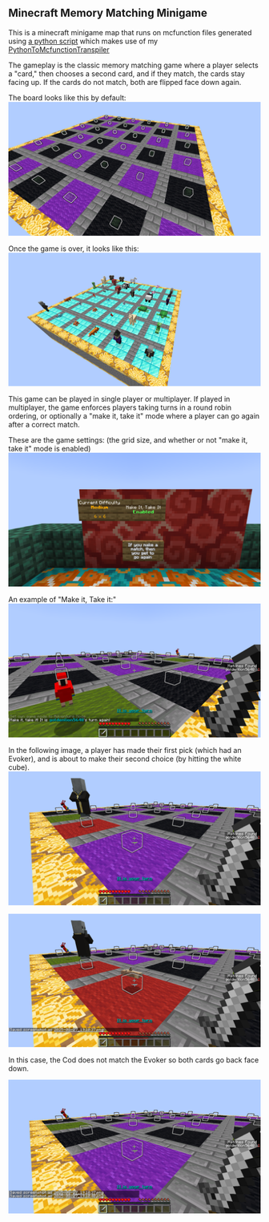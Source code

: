## Minecraft Memory Matching Minigame

This is a minecraft minigame map that runs on mcfunction files generated using [a python script](datapacks/matching/data/matching/functions/matching/gen_matching_files.py) which makes use of my [PythonToMcfunctionTranspiler](https://github.com/Goldenlion5648/PythonToMcfunctionTranspiler/blob/master/python_helpers/helper_functions.py)

The gameplay is the classic memory matching game where a player selects a "card," then chooses a second card, and if they match, the cards stay facing up. If the cards do not match, both are flipped face down again.

The board looks like this by default:
![Empty board](explanation_images/empty_board.png)

Once the game is over, it looks like this:
![Completed board](explanation_images/completed_map.png)

This game can be played in single player or multiplayer. If played in multiplayer, the game enforces players taking turns in a round robin ordering, or optionally a "make it, take it" mode where a player can go again after a correct match.

These are the game settings: (the grid size, and whether or not "make it, take it" mode is enabled)
![game settings](explanation_images/game_settings.png)

An example of "Make it, Take it:"
![make it take it](explanation_images/make_it_take_it.png)

In the following image, a player has made their first pick (which had an Evoker), and is about to make their second choice (by hitting the white cube).
![the player is about to make their second move](explanation_images/before_picking2.png)

![the second pick was a cod](explanation_images/after_picking_second.png)

In this case, the Cod does not match the Evoker so both cards go back face down.

![both cards went back face down](explanation_images/before_picking.png)
